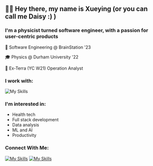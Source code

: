 ## 👋🏻 Hey there, my name is Xueying (or you can call me Daisy :) ) 

### I'm a physicist turned software engineer, with a passion for user-centric products

🧠 Software Engineering @ BrainStation '23 <br>

🎓 Physics @ Durham University '22<br>

💼 Ex-Terra (YC W21) Operation Analyst<br>

### I work with: 
![My Skills](https://skillicons.dev/icons?i=javascript,python,react,mysql,nodejs,express,html,sass,css,git,github)

### I'm interested in:
- Health tech
- Full stack development
- Data analysis
- ML and AI
- Productivity

### Connect With Me: 
[![My Skills](https://skillicons.dev/icons?i=linkedin)](https://www.linkedin.com/in/daisy-xueying-wang/)
[![My Skills](https://skillicons.dev/icons?i=github)](https://github.com/Daisy-Wang-Dev)






